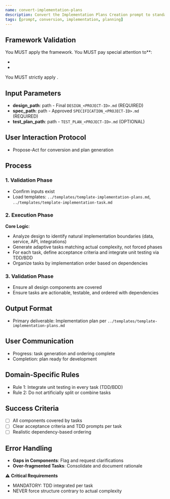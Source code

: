 ```yaml
---
name: convert-implementation-plans
description: Convert the Implementation Plans Creation prompt to standardized template, preserving adaptive task breakdown and TDD integration
tags: [prompt, conversion, implementation, planning]
---
```


## Framework Validation
You MUST apply the <olaf-work-instructions> framework.
You MUST pay special attention to**:
- <olaf-general-role-and-behavior>
- <olaf-interaction-protocols>
You MUST strictly apply <olaf-framework-validation>.
 
## Input Parameters
- **design_path**: path - Final `DESIGN_<PROJECT-ID>.md` (REQUIRED)
- **spec_path**: path - Approved `SPECIFICATION_<PROJECT-ID>.md` (REQUIRED)
- **test_plan_path**: path - `TEST_PLAN_<PROJECT-ID>.md` (OPTIONAL)

## User Interaction Protocol
- Propose-Act for conversion and plan generation

## Process

### 1. Validation Phase
- Confirm inputs exist
- Load templates: `../templates/template-implementation-plans.md`, `../templates/template-implementation-task.md`

### 2. Execution Phase
**Core Logic**:
- Analyze design to identify natural implementation boundaries (data, service, API, integrations)
- Generate adaptive tasks matching actual complexity, not forced phases
- For each task, define acceptance criteria and integrate unit testing via TDD/BDD
- Organize tasks by implementation order based on dependencies

### 3. Validation Phase
- Ensure all design components are covered
- Ensure tasks are actionable, testable, and ordered with dependencies

## Output Format
- Primary deliverable: Implementation plan per `../templates/template-implementation-plans.md`

## User Communication
- Progress: task generation and ordering complete
- Completion: plan ready for development

## Domain-Specific Rules
- Rule 1: Integrate unit testing in every task (TDD/BDD)
- Rule 2: Do not artificially split or combine tasks

## Success Criteria
- [ ] All components covered by tasks
- [ ] Clear acceptance criteria and TDD prompts per task
- [ ] Realistic dependency-based ordering

## Error Handling
- **Gaps in Components**: Flag and request clarifications
- **Over-fragmented Tasks**: Consolidate and document rationale

⚠️ **Critical Requirements**
- MANDATORY: TDD integrated per task
- NEVER force structure contrary to actual complexity
